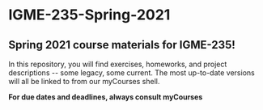 # IGME-235-Spring-2021

## Spring 2021 course materials for IGME-235!

In this repository, you will find exercises, homeworks, and project descriptions -- some legacy, some current.  The most up-to-date versions will all be linked to from our myCourses shell.

**For due dates and deadlines, always consult myCourses**
